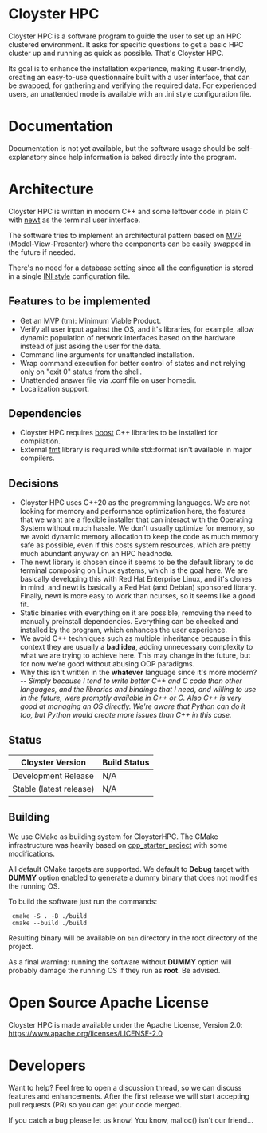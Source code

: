 # Cloyster HPC

Cloyster HPC is a software program to guide the user to set up an HPC clustered
environment. It asks for specific questions to get a basic HPC cluster up and
running as quick as possible. That's Cloyster HPC.

Its goal is to enhance the installation experience, making it user-friendly,
creating an easy-to-use questionnaire built with a user interface, that can be
swapped, for gathering and verifying the required data. For experienced users, 
an unattended mode is available with an .ini style configuration file.

# Documentation 

Documentation is not yet available, but the software usage should be
self-explanatory since help information is baked directly into the program.

# Architecture

Cloyster HPC is written in modern C++ and some leftover code in plain C with
[newt](https://pagure.io/newt) as the terminal user interface.

The software tries to implement an architectural pattern based on
[MVP](https://en.wikipedia.org/wiki/Model–view–presenter) (Model-View-Presenter)
where the components can be easily swapped in the future if needed.

There's no need for a database setting since all the configuration is stored in
a single [INI style](https://en.wikipedia.org/wiki/INI_file) configuration file.

## Features to be implemented

* Get an MVP (tm): Minimum Viable Product.
* Verify all user input against the OS, and it's libraries, for example, allow
dynamic population of network interfaces based on the hardware instead of just
asking the user for the data.
* Command line arguments for unattended installation.
* Wrap command execution for better control of states and not relying only on
"exit 0" status from the shell.
* Unattended answer file via .conf file on user homedir.
* Localization support.

## Dependencies

* Cloyster HPC requires [boost](https://www.boost.org) C++ libraries to be
installed for compilation.
* External [fmt](https://fmt.dev/latest/index.html) library is required while
std::format isn't available in major compilers.

## Decisions

* Cloyster HPC uses C++20 as the programming languages. We are not looking
for memory and performance optimization here, the features that we want are a
flexible installer that can interact with the Operating System without much
hassle. We don't usually optimize for memory, so we avoid dynamic memory
allocation to keep the code as much memory safe as possible, even if this costs
system resources, which are pretty much abundant anyway on an HPC headnode.
* The newt library is chosen since it seems to be the default library to do
terminal composing on Linux systems, which is the goal here. We are basically
developing this with Red Hat Enterprise Linux, and it's clones in mind, and newt
is basically a Red Hat (and Debian) sponsored library. Finally, newt is more 
easy to work than ncurses, so it seems like a good fit.
* Static binaries with everything on it are possible, removing the need to
manually preinstall dependencies. Everything can be checked and installed by
the program, which enhances the user experience.
* We avoid C++ techniques such as multiple inheritance because in this context 
they are usually a **bad idea**, adding unnecessary complexity to what we are 
trying to achieve here. This may change in the future, but for now we're good
without abusing OOP paradigms.
* Why this isn't written in the __whatever__ language since it's more modern? 
-- _Simply because I tend to write better C++ and C code than other languages,
and the libraries and bindings that I need, and willing to use in the future,
were promptly available in C++ or C. Also C++ is very good at managing an OS
directly. We're aware that Python can do it too, but Python would create more
issues than C++ in this case._

## Status

| Cloyster Version | Build Status | 
|---|---|
| Development Release | N/A |
| Stable (latest release) | N/A |

## Building

We use CMake as building system for CloysterHPC. The CMake infrastructure was
heavily based on 
[cpp_starter_project](https://github.com/cpp-best-practices/cpp_starter_project)
with some modifications.

All default CMake targets are supported. We default to **Debug** target with
**DUMMY** option enabled to generate a dummy binary that does not modifies the
running OS.

To build the software just run the commands:

```
 cmake -S . -B ./build
 cmake --build ./build
```

Resulting binary will be available on `bin` directory in the root directory of
the project.

As a final warning: running the software without **DUMMY** option will probably
damage the running OS if they run as **root**. Be advised.

# Open Source Apache License

Cloyster HPC is made available under the Apache License, Version 2.0: 
https://www.apache.org/licenses/LICENSE-2.0

# Developers

Want to help? Feel free to open a discussion thread, so we can discuss features
and enhancements. After the first release we will start accepting pull requests
(PR) so you can get your code merged.

If you catch a bug please let us know! You know, malloc() isn't our friend...

